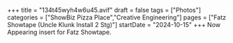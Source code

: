 +++
title = "134t45wyh4w6u45.avif"
draft = false
tags = ["Photos"]
categories = ["ShowBiz Pizza Place","Creative Engineering"]
pages = ["Fatz Showtape (Uncle Klunk Install 2 Stg)"]
startDate = "2024-10-15"
+++
Now Appearing insert for Fatz Showtape.
